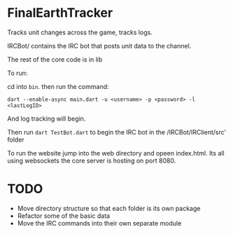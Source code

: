 # FinalEarthTracker

Tracks unit changes across the game, tracks logs.

IRCBot/ contains the IRC bot that posts unit data to the channel.

The rest of the core code is in lib

To run:

cd into `bin`. then run the command:

`dart --enable-async main.dart -u <username> -p <password> -l <lastLogID>`

And log tracking will begin.


Then run `dart TestBot.dart` to begin the IRC bot in the /IRCBot/IRClient/src' folder

To run the website jump into the web directory and opeen index.html. Its all using websockets the core server is hosting on port 8080.


# TODO

- Move directory structure so that each folder is its own package
- Refactor some of the basic data
- Move the IRC commands into their own separate module

